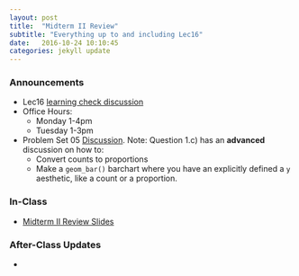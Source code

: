 ```yaml
---
layout: post
title:  "Midterm II Review"
subtitle: "Everything up to and including Lec16"
date:   2016-10-24 10:10:45
categories: jekyll update
---
```




### Announcements

* Lec16 <a href = "{{ site.baseurl }}/assets/LC/finishing_data_manipulation.html" target = "_blank">learning check discussion</a>
* Office Hours:
    + Monday 1-4pm
    + Tuesday 1-3pm
* Problem Set 05 <a href = "{{ site.baseurl }}/assets/PS/PS-05_discussion.html"
target = "_blank">Discussion</a>. Note: Question 1.c) has an **advanced**
discussion on how to:
    + Convert counts to proportions
    + Make a `geom_bar()` barchart where you have an explicitly defined a `y` aesthetic, like a count or a proportion.





### In-Class

* <a href = "{{ site.baseurl }}/assets/Midterms/midterm_II_review.html" target = "_blank">Midterm II Review Slides</a>




### After-Class Updates

* 

